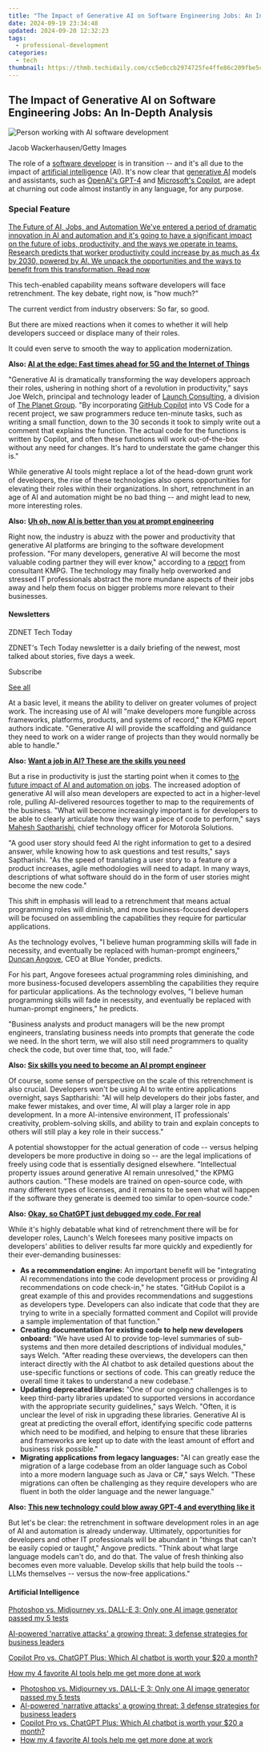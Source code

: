 ```yaml
---
title: "The Impact of Generative AI on Software Engineering Jobs: An In-Depth Analysis"
date: 2024-09-19 23:34:48
updated: 2024-09-20 12:32:23
tags:
  - professional-development
categories:
  - tech
thumbnail: https://thmb.techidaily.com/cc5e0ccb2974725fe4ffe86c209fbe5c027a26cc8f4a4bedddf4dd27e4096c3f.jpg
---
```


## The Impact of Generative AI on Software Engineering Jobs: An In-Depth Analysis

![Person working with AI software development](https://www.zdnet.com/a/img/resize/9044174f5dacdc6a74ce17480c5f42fd07227c1b/2023/11/01/e8c2d60e-ab8f-4fbf-a5d3-a47427191538/gettyimages-1552875564.jpg?auto=webp&width=1280)

Jacob Wackerhausen/Getty Images

The role of a [software developer](https://www.zdnet.com/article/software-developers-work-best-in-teams-heres-how-ai-is-helping/) is in transition -- and it's all due to the impact of [artificial intelligence](https://www.zdnet.com/article/what-is-ai-heres-everything-you-need-to-know-about-artificial-intelligence/) (AI). It's now clear that [generative AI](https://www.zdnet.com/article/what-is-generative-ai-and-why-is-it-so-popular-heres-everything-you-need-to-know/) models and assistants, such as [OpenAI's GPT-4](https://www.zdnet.com/article/what-is-gpt-4-heres-everything-you-need-to-know/) and [Microsoft's Copilot](https://www.zdnet.com/article/what-is-microsoft-copilot-heres-everything-you-need-to-know/), are adept at churning out code almost instantly in any language, for any purpose. 

### Special Feature

[The Future of AI, Jobs, and Automation We've entered a period of dramatic innovation in AI and automation and it's going to have a significant impact on the future of jobs, productivity, and the ways we operate in teams. Research predicts that worker productivity could increase by as much as 4x by 2030, powered by AI. We unpack the opportunities and the ways to benefit from this transformation.  Read now](https://www.zdnet.com/collection/the-future-of-ai-jobs-and-automation/)

This tech-enabled capability means software developers will face retrenchment. The key debate, right now, is "how much?" 

The current verdict from industry observers: So far, so good. 

But there are mixed reactions when it comes to whether it will help developers succeed or displace many of their roles. 

It could even serve to smooth the way to application modernization. 

**Also: [AI at the edge: Fast times ahead for 5G and the Internet of Things](https://www.zdnet.com/article/ai-at-the-edge-exciting-times-ahead-for-5g-and-the-internet-of-things/)**

"Generative AI is dramatically transforming the way developers approach their roles, ushering in nothing short of a revolution in productivity," says Joe Welch, principal and technology leader of [Launch Consulting](https://www.launchconsulting.com/), a division of [The Planet Group](https://theplanetgroup.com/). "By incorporating [GitHub Copilot](https://www.zdnet.com/article/github-rolls-out-copilot-for-business-experiments-with-voice-control-for-copilot/) into VS Code for a recent project, we saw programmers reduce ten-minute tasks, such as writing a small function, down to the 30 seconds it took to simply write out a comment that explains the function. The actual code for the functions is written by Copilot, and often these functions will work out-of-the-box without any need for changes. It's hard to understate the game changer this is." 

While generative AI tools might replace a lot of the head-down grunt work of developers, the rise of these technologies also opens opportunities for elevating their roles within their organizations. In short, retrenchment in an age of AI and automation might be no bad thing -- and might lead to new, more interesting roles. 

**Also:** [**Uh oh, now AI is better than you at prompt engineering**](https://www.zdnet.com/article/uh-oh-now-ai-is-better-than-you-at-prompt-engineering/)

Right now, the industry is abuzz with the power and productivity that generative AI platforms are bringing to the software development profession. "For many developers, generative AI will become the most valuable coding partner they will ever know," according to a [report](https://advisory-marketing.us.kpmg.com/speed/pov-generativeai.html) from consultant KMPG. The technology may finally help overworked and stressed IT professionals abstract the more mundane aspects of their jobs away and help them focus on bigger problems more relevant to their businesses. 

#### Newsletters

ZDNET Tech Today

ZDNET's Tech Today newsletter is a daily briefing of the newest, most talked about stories, five days a week.

 Subscribe

[See all](https://www.zdnet.com/newsletters/)

At a basic level, it means the ability to deliver on greater volumes of project work. The increasing use of AI will "make developers more fungible across frameworks, platforms, products, and systems of record," the KPMG report authors indicate. "Generative AI will provide the scaffolding and guidance they need to work on a wider range of projects than they would normally be able to handle." 

**Also:** [**Want a job in AI? These are the skills you need**](https://www.zdnet.com/article/want-a-job-in-ai-these-are-the-skills-you-need/)   
  
 But a rise in productivity is just the starting point when it comes to [the future impact of AI and automation on jobs](https://www.zdnet.com/article/ai-has-the-potential-to-automate-40-of-the-average-work-day/). The increased adoption of generative AI will also mean developers are expected to act in a higher-level role, pulling AI-delivered resources together to map to the requirements of the business. "What will become increasingly important is for developers to be able to clearly articulate how they want a piece of code to perform," says [Mahesh Saptharishi](https://www.motorolasolutions.com/newsroom/leadership/mahesh-saptharishi.html), chief technology officer for Motorola Solutions.  
  
 "A good user story should feed AI the right information to get to a desired answer, while knowing how to ask questions and test results," says Saptharishi. "As the speed of translating a user story to a feature or a product increases, agile methodologies will need to adapt. In many ways, descriptions of what software should do in the form of user stories might become the new code."   
  
 This shift in emphasis will lead to a retrenchment that means actual programming roles will diminish, and more business-focused developers will be focused on assembling the capabilities they require for particular applications. 

As the technology evolves, "I believe human programming skills will fade in necessity, and eventually be replaced with human-prompt engineers," [Duncan Angove](https://blueyonder.com/about/leadership/duncan-angove), CEO at Blue Yonder, predicts. 

For his part, Angove foresees actual programming roles diminishing, and more business-focused developers assembling the capabilities they require for particular applications. As the technology evolves, "I believe human programming skills will fade in necessity, and eventually be replaced with human-prompt engineers," he predicts. 

"Business analysts and product managers will be the new prompt engineers, translating business needs into prompts that generate the code we need. In the short term, we will also still need programmers to quality check the code, but over time that, too, will fade." 

**Also: [Six skills you need to become an AI prompt engineer](https://www.zdnet.com/article/six-skills-you-need-to-become-an-ai-prompt-engineer/)**

Of course, some sense of perspective on the scale of this retrenchment is also crucial. Developers won't be using AI to write entire applications overnight, says Saptharishi: "AI will help developers do their jobs faster, and make fewer mistakes, and over time, AI will play a larger role in app development. In a more AI-intensive environment, IT professionals' creativity, problem-solving skills, and ability to train and explain concepts to others will still play a key role in their success." 

A potential showstopper for the actual generation of code -- versus helping developers be more productive in doing so -- are the legal implications of freely using code that is essentially designed elsewhere. "Intellectual property issues around generative AI remain unresolved," the KPMG authors caution. "These models are trained on open-source code, with many different types of licenses, and it remains to be seen what will happen if the software they generate is deemed too similar to open-source code." 

**Also:** [**Okay, so ChatGPT just debugged my code. For real**](https://www.zdnet.com/article/okay-so-chatgpt-just-debugged-my-code-for-real/)

While it's highly debatable what kind of retrenchment there will be for developer roles, Launch's Welch foresees many positive impacts on developers' abilities to deliver results far more quickly and expediently for their ever-demanding businesses: 

* **As a recommendation engine:** An important benefit will be "integrating AI recommendations into the code development process or providing AI recommendations on code check-in," he states. "GitHub Copilot is a great example of this and provides recommendations and suggestions as developers type. Developers can also indicate that code that they are trying to write in a specially formatted comment and Copilot will provide a sample implementation of that function."
* **Creating documentation for existing code to help new developers onboard:** "We have used AI to provide top-level summaries of sub-systems and then more detailed descriptions of individual modules," says Welch. "After reading these overviews, the developers can then interact directly with the AI chatbot to ask detailed questions about the use-specific functions or sections of code. This can greatly reduce the overall time it takes to understand a new codebase."
* **Updating deprecated libraries:** "One of our ongoing challenges is to keep third-party libraries updated to supported versions in accordance with the appropriate security guidelines," says Welch. "Often, it is unclear the level of risk in upgrading these libraries. Generative AI is great at predicting the overall effort, identifying specific code patterns which need to be modified, and helping to ensure that these libraries and frameworks are kept up to date with the least amount of effort and business risk possible."
* **Migrating applications from legacy languages:** "AI can greatly ease the migration of a large codebase from an older language such as Cobol into a more modern language such as Java or C#," says Welch. "These migrations can often be challenging as they require developers who are fluent in both the older language and the newer language."

**Also:** [**This new technology could blow away GPT-4 and everything like it**](https://www.zdnet.com/article/this-new-technology-could-blow-away-gpt-4-and-everything-like-it/)

But let's be clear: the retrenchment in software development roles in an age of AI and automation is already underway. Ultimately, opportunities for developers and other IT professionals will be abundant in "things that can't be easily copied or taught," Angove predicts. "Think about what large language models can't do, and do that. The value of fresh thinking also becomes even more valuable. Develop skills that help build the tools -- LLMs themselves -- versus the now-free applications." 

#### Artificial Intelligence

[Photoshop vs. Midjourney vs. DALL-E 3: Only one AI image generator passed my 5 tests](https://www.zdnet.com/article/is-photoshops-new-text-to-image-as-good-as-midjourney-and-dall-e-we-test-it-and-see/ "Photoshop vs. Midjourney vs. DALL-E 3: Only one AI image generator passed my 5 tests")

[AI-powered 'narrative attacks' a growing threat: 3 defense strategies for business leaders](https://www.zdnet.com/article/ai-powered-narrative-attacks-a-growing-threat-3-defense-strategies-for-business-leaders/ "AI-powered 'narrative attacks' a growing threat: 3 defense strategies for business leaders")

[Copilot Pro vs. ChatGPT Plus: Which AI chatbot is worth your $20 a month?](https://www.zdnet.com/article/copilot-pro-vs-chatgpt-plus-which-is-ai-chatbot-is-worth-your-20-a-month/ "Copilot Pro vs. ChatGPT Plus: Which AI chatbot is worth your $20 a month?")

[How my 4 favorite AI tools help me get more done at work](https://www.zdnet.com/article/how-my-4-favorite-ai-tools-help-me-get-more-done-at-work/ "How my 4 favorite AI tools help me get more done at work")

* [Photoshop vs. Midjourney vs. DALL-E 3: Only one AI image generator passed my 5 tests](https://www.zdnet.com/article/is-photoshops-new-text-to-image-as-good-as-midjourney-and-dall-e-we-test-it-and-see/ "Photoshop vs. Midjourney vs. DALL-E 3: Only one AI image generator passed my 5 tests")
* [AI-powered 'narrative attacks' a growing threat: 3 defense strategies for business leaders](https://www.zdnet.com/article/ai-powered-narrative-attacks-a-growing-threat-3-defense-strategies-for-business-leaders/ "AI-powered 'narrative attacks' a growing threat: 3 defense strategies for business leaders")
* [Copilot Pro vs. ChatGPT Plus: Which AI chatbot is worth your $20 a month?](https://www.zdnet.com/article/copilot-pro-vs-chatgpt-plus-which-is-ai-chatbot-is-worth-your-20-a-month/ "Copilot Pro vs. ChatGPT Plus: Which AI chatbot is worth your $20 a month?")
* [How my 4 favorite AI tools help me get more done at work](https://www.zdnet.com/article/how-my-4-favorite-ai-tools-help-me-get-more-done-at-work/ "How my 4 favorite AI tools help me get more done at work")

<ins class="adsbygoogle"
     style="display:block"
     data-ad-format="autorelaxed"
     data-ad-client="ca-pub-7571918770474297"
     data-ad-slot="1223367746"></ins>



<ins class="adsbygoogle"
     style="display:block"
     data-ad-client="ca-pub-7571918770474297"
     data-ad-slot="8358498916"
     data-ad-format="auto"
     data-full-width-responsive="true"></ins>
